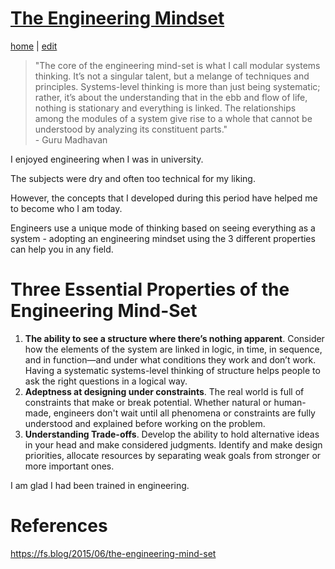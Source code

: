 # [The Engineering Mindset](https://alwinwoo.github.io/pages/engineering.html)
[home](https://alwinwoo.github.io/) | [edit](https://github.com/alwinwoo/alwinwoo.github.io/edit/master/pages/engineering.md)

> "The core of the engineering mind-set is what I call modular systems thinking. It’s not a singular talent, but a melange of techniques and principles. Systems-level thinking is more than just being systematic; rather, it’s about the understanding that in the ebb and flow of life, nothing is stationary and everything is linked. The relationships among the modules of a system give rise to a whole that cannot be understood by analyzing its constituent parts."<br>- Guru Madhavan

I enjoyed engineering when I was in university.

The subjects were dry and often too technical for my liking.

However, the concepts that I developed during this period have helped me to become who I am today.

Engineers use a unique mode of thinking based on seeing everything as a system - adopting an engineering mindset using the 3 different properties can help you in any field.

# Three Essential Properties of the Engineering Mind-Set

1. **The ability to see a structure where there’s nothing apparent**. Consider how the elements of the system are linked in logic, in time, in sequence, and in function—and under what conditions they work and don’t work. Having a systematic systems-level thinking of structure helps people to ask the right questions in a logical way.
2. **Adeptness at designing under constraints**. The real world is full of constraints that make or break potential. Whether natural or human-made, engineers don't wait until all phenomena or constraints are fully understood and explained before working on the problem.
3. **Understanding Trade-offs**. Develop the ability to hold alternative ideas in your head and make considered judgments. Identify and make design priorities, allocate resources by separating weak goals from stronger or more important ones. 

I am glad I had been trained in engineering.

# References

https://fs.blog/2015/06/the-engineering-mind-set

